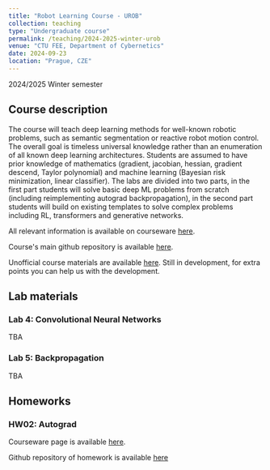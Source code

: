 ```yaml
---
title: "Robot Learning Course - UROB"
collection: teaching
type: "Undergraduate course"
permalink: /teaching/2024-2025-winter-urob
venue: "CTU FEE, Department of Cybernetics"
date: 2024-09-23
location: "Prague, CZE"
---
```


2024/2025 Winter semester

## Course description

The course will teach deep learning methods for well-known robotic problems, such as semantic segmentation or reactive robot motion control. The overall goal is timeless universal knowledge rather than an enumeration of all known deep learning architectures. Students are assumed to have prior knowledge of mathematics (gradient, jacobian, hessian, gradient descend, Taylor polynomial) and machine learning (Bayesian risk minimization, linear classifier). The labs are divided into two parts, in the first part students will solve basic deep ML problems from scratch (including reimplementing autograd backpropagation), in the second part students will build on existing templates to solve complex problems including RL, transformers and generative networks.

All relevant information is available on courseware [here](https://cw.fel.cvut.cz/wiki/courses/b3b33urob/start).

Course's main github repository is available [here](https://github.com/urob-ctu).

Unofficial course materials are available [here](https://urob-ctu.github.io/docs/). Still in development, for extra points you can help us with the development.

## Lab materials

### Lab 4: Convolutional Neural Networks

TBA

### Lab 5: Backpropagation

TBA

## Homeworks

### HW02: Autograd

Courseware page is available [here](https://cw.fel.cvut.cz/wiki/courses/b3b33urob/tutorials/hw2).

Github repository of homework is available [here](https://github.com/urob-ctu/hw2-autograd)
